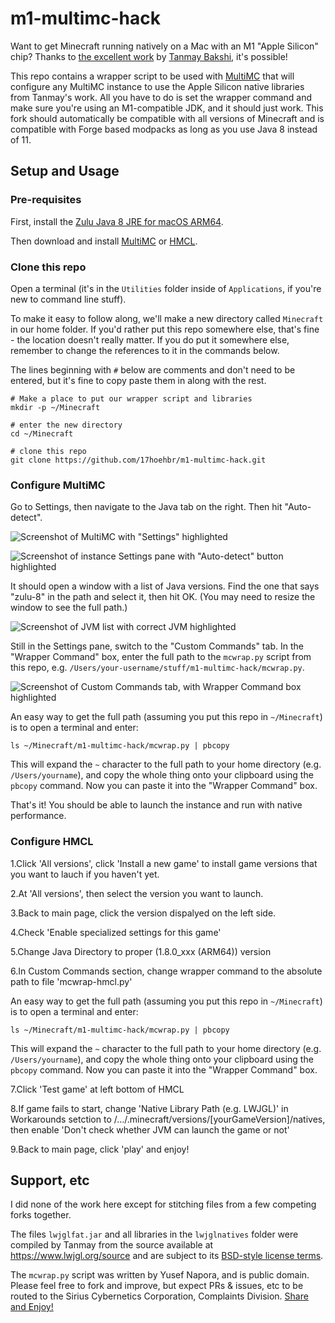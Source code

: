 # m1-multimc-hack

Want to get Minecraft running natively on a Mac with an M1 "Apple Silicon" chip? Thanks to [the excellent work](https://gist.github.com/tanmayb123/d55b16c493326945385e815453de411a) by [Tanmay Bakshi](https://gist.github.com/tanmayb123), it's possible!

This repo contains a wrapper script to be used with [MultiMC](https://multimc.org) that will configure any MultiMC instance to use the Apple Silicon native libraries from Tanmay's work. All you have to do is set the wrapper command and make sure you're using an M1-compatible JDK, and it should just work. This fork should automatically be compatible with all versions of Minecraft and is compatible with Forge based modpacks as long as you use Java 8 instead of 11.

## Setup and Usage

### Pre-requisites

First, install the [Zulu Java 8 JRE for macOS ARM64](https://cdn.azul.com/zulu/bin/zulu8.52.0.23-ca-jre8.0.282-macosx_aarch64.dmg).

Then download and install [MultiMC](https://multimc.org/) or [HMCL](https://hmcl.huangyuhui.net).
### Clone this repo

Open a terminal (it's in the `Utilities` folder inside of `Applications`, if you're new to command line stuff).

To make it easy to follow along, we'll make a new directory called `Minecraft` in our home folder. If you'd rather put this repo somewhere else, that's fine - the location doesn't really matter. If you do put it somewhere else, remember to change the references to it in the commands below.

The lines beginning with `#` below are comments and don't need to be entered, but it's fine to copy paste them in along with the rest.

```shell
# Make a place to put our wrapper script and libraries
mkdir -p ~/Minecraft

# enter the new directory
cd ~/Minecraft

# clone this repo
git clone https://github.com/17hoehbr/m1-multimc-hack.git
```

### Configure MultiMC

Go to Settings, then navigate to the Java tab on the right. Then hit "Auto-detect".

![Screenshot of MultiMC with "Settings" highlighted](./screenshots/settings.png)

![Screenshot of instance Settings pane with "Auto-detect" button highlighted](./screenshots/detect-jvm.png)

It should open a window with a list of Java versions. Find the one that says "zulu-8" in the path and select it, then hit OK. (You may need to resize the window to see the full path.)

![Screenshot of JVM list with correct JVM highlighted](./screenshots/select-zulu-jvm.png)

Still in the Settings pane, switch to the "Custom Commands" tab. In the "Wrapper Command" box, enter the full path to the `mcwrap.py` script from this repo, e.g. `/Users/your-username/stuff/m1-multimc-hack/mcwrap.py`.

![Screenshot of Custom Commands tab, with Wrapper Command box highlighted](./screenshots/custom-command.png)

An easy way to get the full path (assuming you put this repo in `~/Minecraft`) is to open a terminal and enter:

```shell
ls ~/Minecraft/m1-multimc-hack/mcwrap.py | pbcopy
```

This will expand the `~` character to the full path to your home directory (e.g. `/Users/yourname`), and copy the whole thing onto your clipboard using the `pbcopy` command. Now you can paste it into the "Wrapper Command" box.

That's it! You should be able to launch the instance and run with native performance.

### Configure HMCL

1.Click 'All versions', click 'Install a new game' to install game versions that you want to lauch if you haven't yet.

2.At 'All versions', then select the version you want to launch.

3.Back to main page, click the version dispalyed on the left side.

4.Check 'Enable specialized settings for this game'

5.Change Java Directory to proper (1.8.0_xxx (ARM64)) version

6.In Custom Commands section, change wrapper command to the absolute path to file 'mcwrap-hmcl.py'

An easy way to get the full path (assuming you put this repo in `~/Minecraft`) is to open a terminal and enter:

```shell
ls ~/Minecraft/m1-multimc-hack/mcwrap.py | pbcopy
```

This will expand the `~` character to the full path to your home directory (e.g. `/Users/yourname`), and copy the whole thing onto your clipboard using the `pbcopy` command. Now you can paste it into the "Wrapper Command" box.

7.Click 'Test game' at left bottom of HMCL

8.If game fails to start, change 'Native Library Path (e.g. LWJGL)' in Workarounds setction to /.../.minecraft/versions/[yourGameVersion]/natives, then enable 'Don't check whether JVM can launch the game or not'

9.Back to main page, click 'play' and enjoy!

## Support, etc

I did none of the work here except for stitching files from a few competing forks together.

The files `lwjglfat.jar` and all libraries in the `lwjglnatives` folder were compiled by Tanmay from the source available at https://www.lwjgl.org/source and are subject to its [BSD-style license terms](https://github.com/LWJGL/lwjgl3/blob/master/LICENSE.md).

The `mcwrap.py` script was written by Yusef Napora, and is public domain. Please feel free to fork and improve, but expect PRs & issues, etc to be routed to the Sirius Cybernetics Corporation, Complaints Division. [Share and Enjoy!](https://hitchhikers.fandom.com/wiki/Share_and_Enjoy)
